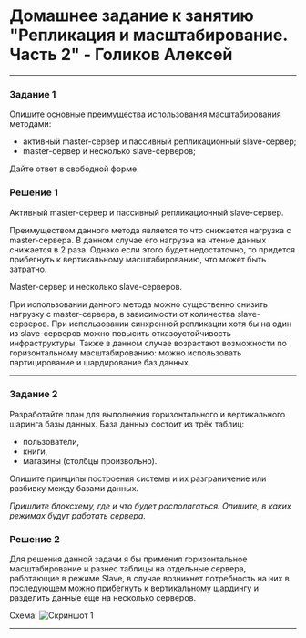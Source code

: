 # Домашнее задание к занятию "Репликация и масштабирование. Часть 2" - Голиков Алексей

---

### Задание 1

Опишите основные преимущества использования масштабирования методами:

- активный master-сервер и пассивный репликационный slave-сервер;
- master-сервер и несколько slave-серверов;

Дайте ответ в свободной форме.

### Решение 1

Активный master-сервер и пассивный репликационный slave-сервер.

Преимуществом данного метода является то что снижается нагрузка с master-сервера. В данном случае его нагрузка на чтение данных снижается в 2 раза. Однако если этого будет недостаточно, то придется прибегнуть к вертикальному масштабированию, что может быть затратно.

Мaster-сервер и несколько slave-серверов.

При использовании данного метода можно существенно снизить нагрузку с master-сервера, в зависимости от количества slave-серверов. При использовании синхронной репликации хотя бы на один из slave-серверов можно повысить отказоустойчивость инфраструктуры. Также в данном случае возрастают возможности по горизонтальному масштабированию: можно использовать партицирование и шардирование баз данных.

---

### Задание 2

Разработайте план для выполнения горизонтального и вертикального шаринга базы данных. База данных состоит из трёх таблиц: 

- пользователи, 
- книги, 
- магазины (столбцы произвольно). 

Опишите принципы построения системы и их разграничение или разбивку между базами данных.

*Пришлите блоксхему, где и что будет располагаться. Опишите, в каких режимах будут работать сервера.* 

### Решение 2

Для решения данной задачи я бы применил горизонтальное масштабирование и разнес таблицы на отдельные сервера, работающие в режиме Slave, в случае возникнет потребность на них в последующем можно прибегнуть к вертикальному шардингу и разделить данные еще на несколько серверов.

Схема:
![Скриншот 1](https://github.com/donz-tt/hw-11-7_replication_1/blob/main/img/hw-11.7-2.1.jpg)


---
